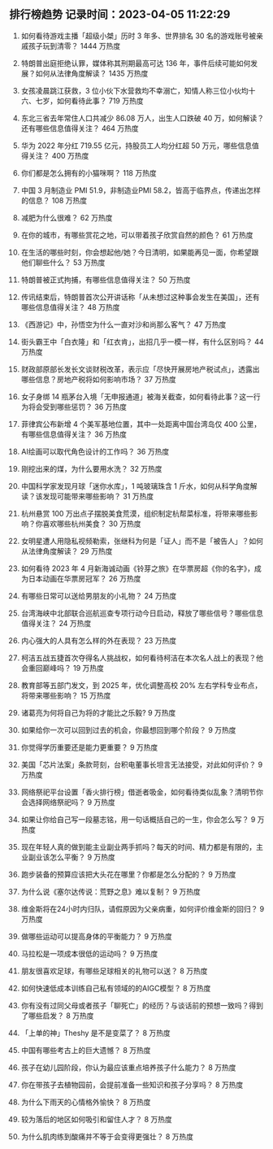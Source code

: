 
## 排行榜趋势 记录时间：2023-04-05 11:22:29
  
  1. 如何看待游戏主播「超级小桀」历时 3 年多、世界排名 30 名的游戏账号被亲戚孩子玩到清零？ 1444 万热度
    
  2. 特朗普出庭拒绝认罪，媒体称其刑期最高可达 136 年，事件后续可能如何发展？如何从法律角度解读？ 1435 万热度
    
  3. 女孩凌晨跳江获救，3 位小伙下水营救均不幸溺亡，知情人称三位小伙均十六、七岁，如何看待此事？ 719 万热度
    
  4. 东北三省去年常住人口共减少 86.08 万人，出生人口跌破 40 万，如何解读？还有哪些信息值得关注？ 464 万热度
    
  5. 华为 2022 年分红 719.55 亿元，持股员工人均分红超 50 万元，哪些信息值得关注？ 400 万热度
    
  6. 你们都是怎么拥有的小猫咪啊？ 118 万热度
    
  7. 中国 3 月制造业 PMI 51.9，非制造业PMI 58.2，皆高于临界点，传递出怎样的信息？ 108 万热度
    
  8. 减肥为什么很难？ 62 万热度
    
  9. 在你的城市，有哪些赏花之地，可以带着孩子欣赏自然的颜色？ 61 万热度
    
  10. 在生活的哪些时刻，你会想起他/她？今日清明，如果能再见一面，你希望跟他们聊些什么？ 53 万热度
    
  11. 特朗普被正式拘捕，有哪些信息值得关注？ 50 万热度
    
  12. 传讯结束后，特朗普首次公开讲话称「从未想过这种事会发生在美国」，还有哪些信息值得关注？ 48 万热度
    
  13. 《西游记》中，孙悟空为什么一直对沙和尚那么客气？ 47 万热度
    
  14. 街头霸王中「白衣隆」和「红衣肯」，出招几乎一模一样，有什么区别吗？ 44 万热度
    
  15. 财政部原部长发长文谈财税改革，表示应「尽快开展房地产税试点」，透露出哪些信息？房地产税将如何影响市场？ 37 万热度
    
  16. 女子身绑 14 瓶茅台入境「无申报通道」被海关截查，如何看待此事？这一行为将会受到哪些惩罚？ 36 万热度
    
  17. 菲律宾公布新增 4 个美军基地位置，其中一处距离中国台湾岛仅 400 公里，有哪些信息值得关注？ 36 万热度
    
  18. AI绘画可以取代角色设计的工作吗？ 36 万热度
    
  19. 刚挖出来的煤，为什么要用水洗？ 32 万热度
    
  20. 中国科学家发现月球「迷你水库」，1 吨玻璃珠含 1 斤水，如何从科学角度解读？该发现可能带来哪些影响？ 31 万热度
    
  21. 杭州悬赏 100 万出点子摆脱美食荒漠，组织制定杭帮菜标准，将带来哪些影响？你喜欢哪些杭州美食？ 30 万热度
    
  22. 女明星遭人用隐私视频勒索，张继科为何是「证人」而不是「被告人」？如何从法律角度解读？ 29 万热度
    
  23. 如何看待 2023 年 4 月新海诚动画《铃芽之旅》在华票房超《你的名字》，成为日本动画在华票房冠军？ 26 万热度
    
  24. 有哪些日常可以送给男朋友的小礼物？ 24 万热度
    
  25. 台湾海峡中北部联合巡航巡查专项行动今日启动，释放了哪些信号？哪些信息值得关注？ 24 万热度
    
  26. 内心强大的人具有怎么样的外在表现？ 23 万热度
    
  27. 柯洁五战五捷首次夺得名人挑战权，如何看待柯洁在本次名人战上的表现？他会重回巅峰吗？ 19 万热度
    
  28. 教育部等五部门发文，到 2025 年，优化调整高校 20% 左右学科专业布点，将带来哪些影响？ 15 万热度
    
  29. 诸葛亮为何将自己为将的才能比之乐毅? 9 万热度
    
  30. 如果给你一次可以回到过去的机会，你最想回到哪个阶段？ 9 万热度
    
  31. 你觉得学历重要还是能力更重要？ 9 万热度
    
  32. 美国「芯片法案」条款苛刻，台积电董事长坦言无法接受，对此如何评价？ 9 万热度
    
  33. 网络祭祀平台设置「香火排行榜」借逝者吸金，如何看待类似乱象？清明节你会选择网络祭祀吗？ 9 万热度
    
  34. 如果让你给自己写一段墓志铭，用一句话概括自己的一生，你会怎么写？ 9 万热度
    
  35. 现在年轻人真的做到能主业副业两手抓吗？每天的时间、精力都是有限的，主业副业该怎么平衡？ 9 万热度
    
  36. 跑步装备的预算应该把大头花在哪里？你都是怎么分配的？ 9 万热度
    
  37. 为什么说《塞尔达传说：荒野之息》难以复制？ 9 万热度
    
  38. 维金斯将在24小时内归队，请假原因为父亲病重，如何评价维金斯的回归？ 9 万热度
    
  39. 做哪些运动可以提高身体的平衡能力？ 9 万热度
    
  40. 马拉松是一项成本很低的运动吗？ 9 万热度
    
  41. 朋友很喜欢足球，有哪些足球相关的礼物可以送？ 8 万热度
    
  42. 如何快速低成本训练自己私有领域的的AIGC模型？ 8 万热度
    
  43. 你有没有过同父母或者孩子「聊死亡」的经历？与谈话前的预想一致吗？得到了哪些启发？ 8 万热度
    
  44. 「上单的神」Theshy 是不是变菜了？ 8 万热度
    
  45. 中国有哪些考古上的巨大遗憾？ 8 万热度
    
  46. 孩子在幼儿园阶段，你认为最应该重点培养孩子什么能力？ 8 万热度
    
  47. 你在带孩子去植物园前，会提前准备一些知识和孩子分享吗？ 8 万热度
    
  48. 为什么下雨天的心情格外愉快？ 8 万热度
    
  49. 较为落后的地区如何吸引和留住人才？ 8 万热度
    
  50. 为什么肌肉练到酸痛并不等于会变得更强壮？ 8 万热度
    